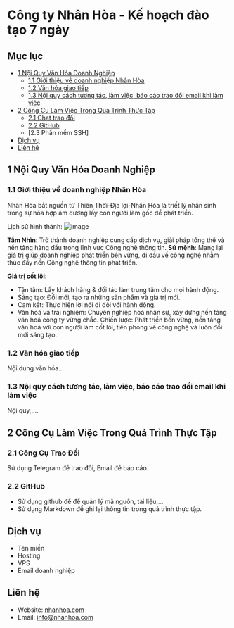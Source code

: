 # Công ty Nhân Hòa - Kế hoạch đào tạo 7 ngày

## Mục lục

- [1 Nội Quy Văn Hóa Doanh Nghiệp](#1-nội-quy-văn-hóa-doanh-nghiệp)
  - [1.1 Giới thiệu về doanh nghiệp Nhân Hòa](#11-giới-thiệu-về-doanh-nghiệp-nhân-hòa)
  - [1.2 Văn hóa giao tiếp](#12-văn-hóa-giao-tiếp)
  - [1.3 Nội quy cách tương tác, làm việc, báo cáo trao đổi email khi làm việc](#13-nội-quy-cách-tương-tác-làm-việc-báo-cáo-trao-đổi-email-khi-làm-việc)
- [2 Công Cụ Làm Việc Trong Quá Trình Thực Tập](#2-công-cụ-làm-việc-trong-quá-trình-thực-tập)
  - [2.1 Chat trao đổi](#21-công-cụ-trao-đổi)
  - [2.2 GitHub](#22-github)
  - [2.3 Phần mềm SSH]
- [Dịch vụ](#dịch-vụ)
- [Liên hệ](#liên-hệ)

## 1 Nội Quy Văn Hóa Doanh Nghiệp


### 1.1 Giới thiệu về doanh nghiệp Nhân Hòa
Nhân Hòa bắt nguồn từ Thiên Thời-Địa lợi-Nhân Hòa là triết lý nhân sinh trong sự hòa hợp âm dương lấy con người làm gốc để phát triển.

Lịch sử hình thành:
![image](https://github.com/user-attachments/assets/b6717721-f045-45e0-89dc-5d888ccb0241)

**Tầm Nhìn**:  Trở thành doanh nghiệp cung cấp dịch vụ, giải pháp tổng thể và nền tảng hàng đầu trong lĩnh vực Công nghệ thông tin.
**Sứ mệnh**: Mang lại giá trị giúp doanh nghiệp phát triển bền vững, đi đầu về công nghệ nhằm thúc đầy nền Công nghệ thông tin phát triển.

**Giá trị cốt lõi**:

- Tận tâm: Lấy khách hàng & đối tác làm trung tâm cho mọi hành động.
- Sáng tạo: Đổi mới, tạo ra những sản phẩm và giá trị mới.
- Cam kết: Thực hiện lời nói đi đôi với hành động.
- Văn hoá và trải nghiệm: Chuyên nghiệp hoá nhân sự, xây dựng nền tảng văn hoá công ty vững chắc.
Chiến lược: Phát triển bền vững, nền tảng văn hoá với con người làm cốt lõi, tiên phong về công nghệ và luôn đổi mới sáng tạo.


### 1.2 Văn hóa giao tiếp

Nội dung văn hóa...
### 1.3 Nội quy cách tương tác, làm việc, báo cáo trao đổi email khi làm việc

Nội quy,....


## 2 Công Cụ Làm Việc Trong Quá Trình Thực Tập

### 2.1 Công Cụ Trao Đổi
Sử dụng Telegram để trao đổi, Email để báo cáo.
### 2.2 GitHub
  - Sử dụng github để để quản lý mã nguồn, tài liệu,...
  - Sử dụng Markdown để ghi lại thông tin trong quá trình thực tập.
###
## Dịch vụ
- Tên miền
- Hosting
- VPS
- Email doanh nghiệp

## Liên hệ
- Website: [nhanhoa.com](https://nhanhoa.com)
- Email: info@nhanhoa.com


